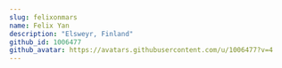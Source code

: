 ```yaml
---
slug: felixonmars
name: Felix Yan
description: "Elsweyr, Finland"
github_id: 1006477
github_avatar: https://avatars.githubusercontent.com/u/1006477?v=4
---
```


